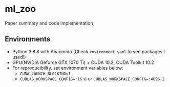 # ml_zoo
Paper summary and code implementation

## Environments
- Python 3.8.8 with Anaconda (Check `environment.yaml` to see packages I used!)
- GPU(NVIDIA Geforce GTX 1070 Ti) + CUDA 10.2, CUDA Toolkit 10.2
- For reproducibility, set environment variables below:
    - `CUDA_LAUNCH_BLOCKING=1`
    - `CUBLAS_WORKSPACE_CONFIG=:16:8` or `CUBLAS_WORKSPACE_CONFIG=:4096:2`

